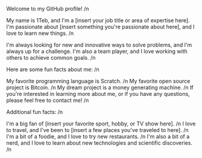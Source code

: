 Welcome to my GitHub profile! /n

My name is 1Teb, and I'm a [insert your job title or area of expertise here]. I'm passionate about [insert something you're passionate about here], and I love to learn new things. /n

I'm always looking for new and innovative ways to solve problems, and I'm always up for a challenge. I'm also a team player, and I love working with others to achieve common goals. /n

Here are some fun facts about me: /n

My favorite programming language is Scratch. /n
My favorite open source project is Bitcoin. /n
My dream project is a money generating machine. /n
If you're interested in learning more about me, or if you have any questions, please feel free to contact me! /n

Additional fun facts: /n

I'm a big fan of [insert your favorite sport, hobby, or TV show here]. /n
I love to travel, and I've been to [insert a few places you've traveled to here]. /n
I'm a bit of a foodie, and I love to try new restaurants. /n
I'm also a bit of a nerd, and I love to learn about new technologies and scientific discoveries. /n
